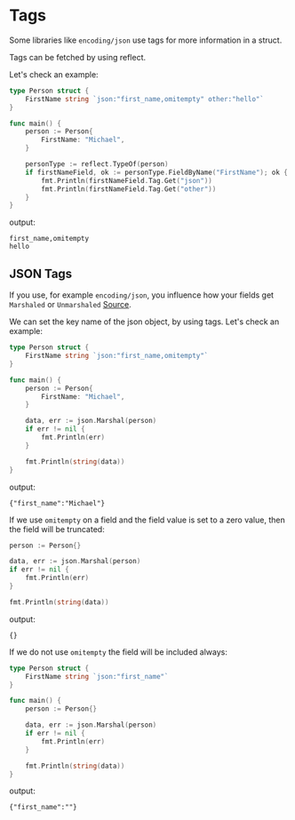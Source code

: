 # Tags

Some libraries like `encoding/json` use tags for more information in a struct.

Tags can be fetched by using reflect.

Let's check an example:

```go linenums="1"
type Person struct {
	FirstName string `json:"first_name,omitempty" other:"hello"`
}

func main() {
	person := Person{
		FirstName: "Michael",
	}

	personType := reflect.TypeOf(person)
	if firstNameField, ok := personType.FieldByName("FirstName"); ok {
		fmt.Println(firstNameField.Tag.Get("json"))
		fmt.Println(firstNameField.Tag.Get("other"))
	}
}
```

output:

```
first_name,omitempty
hello
```

## JSON Tags

If you use, for example `encoding/json`, you influence how your fields get `Marshaled` or `Unmarshaled` [Source](https://pkg.go.dev/encoding/json#Marshal).

We can set the key name of the json object, by using tags.
Let's check an example:

```go linenums="1"
type Person struct {
	FirstName string `json:"first_name,omitempty"`
}

func main() {
	person := Person{
		FirstName: "Michael",
	}

	data, err := json.Marshal(person)
	if err != nil {
		fmt.Println(err)
	}

	fmt.Println(string(data))
}
```

output:

```
{"first_name":"Michael"}
```

If we use `omitempty` on a field and the field value is set to a zero value, then the field will be truncated:

```go linenums="1"
person := Person{}

data, err := json.Marshal(person)
if err != nil {
    fmt.Println(err)
}

fmt.Println(string(data))
```

output:

```
{}
```

If we do not use `omitempty` the field will be included always:

```go linenums="1"
type Person struct {
	FirstName string `json:"first_name"`
}

func main() {
	person := Person{}

	data, err := json.Marshal(person)
	if err != nil {
		fmt.Println(err)
	}

	fmt.Println(string(data))
}
```

output:

```
{"first_name":""}
```
